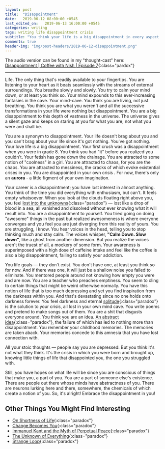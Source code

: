 ```yaml
---
layout: post
title:  "Disappointment"
date:   2019-06-12 08:00:00 +0545
last_edited_on:   2019-06-13 16:00:00 +0545
categories: writing
tags: writing life disappointment crisis
subtitle: "You think your life is a big disappointment in every aspect. Just try to embrace that and do things that you feel satisfied with."
comments: true
header-img: "img/post-headers/2019-06-12-disappointment.png"
---
```


The audio version can be found in my "thought-cast" here:  
[Disappointment | Coffee with Nish | Episode 7](https://www.youtube.com/watch?v=BwRksA0LzH4){:class="pardox"}

---


Life. The only thing that's readily available to your fingertips. You are listening to your heart as it beats seamlessly with the streams of external surroundings. You breathe slowly and slowly. You try to calm your mind down, or at least you think so. Your mind expounds to this ever-increasing fantasies in the cave. 
Your mind-cave.
You think you are living, not just breathing. You think you are what you weren't and all the successive transformations in your life were nothing but disappointment. You are a big disappointment to this depth of vastness in the universe. The universe gives a silent gaze and keeps on staring at you for what you are, not what you were and shall be.

You are a synonym to disappointment. Your life doesn't brag about you and you can't brag about your life since it's got nothing.
You've got nothing. 
Your love life is a big disappointment. Your first crush was a disappointment when you were in grade 8. You think you had "it" before you realized you couldn't. Your fetish has gone down the drainage. You are attracted to some notion of "coolness" in a girl. You are attracted to chaos, for you are the chaos. You are attracted to messiness, the cracks of which evoke existential crises in you. You are disappointed in your own crisis .
For now, there's only an **aurora** - a little figment of your own imagination.

Your career is a disappointment; you have lost interest in almost anything. You think of the time you did everything with enthusiasm, but can't. It feels empty whatsoever.  When you look at the clouds floating right above you, you feel [lost into the unknowns](http://www.nishanpantha.com.np/poetry/thoughts-lost-in-crowd.html){:class="paradox"} — lost like a drop of blood in a sea, all vanished and dissolved without ever knowing what it will result into. You are a disappointment to yourself. You tried going on doing "awesome" things in the past but realized awesomeness is where everyone converges and you feel you are just diverging from this reality of yours. You are struggling, I know. You hear voices in the head, telling you to stop thinking much and stay calm. The voices whisper, **"Calm Down. Slow down"**, like a ghost from another dimension. But you realize the voices aren't the truest of all, a mockery of some form. Your awareness is superimposed with a high dose of caffeine intake and feel like the coffee is also a big disappointment, failing to satisfy your addiction.

You life goals — they don't exist. You don't have one, at least you think so for now. And if there was one, it will just be a shallow noise you failed to eliminate. You mentored people around not knowing how empty you were and are now. You are a teacher who preaches emptiness. You seem to cling to certain things that might be weird otherwise normally. You have this notion of life that is too much depressing and yet you find inspiration from the darkness within you. And that's devastating since no one holds onto darkness forever. You feel darkness and eternal [solitude](https://medium.com/@nishparadox/solitude-8edd35396b57){:class="paradox"} is the solution to your crisis, all lost in your own mind cave. You write poems and pretend to make songs out of them. You are a shit that disgusts everyone around. You think you are an idea. [An abstract idea](http://www.nishanpantha.com.np/writing/echoes-and-silences.html){:class="paradox"}, the failure of which has led to nothing more than disappointment. You remember your childhood memories. The memories are taken aback. Your memories concede to this amnesia that you have lost connection with.

All your stoic thoughts — people say you are depressed. But you think it's not what they think. It's the crisis in which you were born and brought up, knowing little things of life that disappointed you, the one you struggled with.

Still, you have hopes on what life will be since you are conscious of things that make you, a part of you. You are a part of someone else's existence. There are people out there whose minds have abstractness of you. There are neurons lurking here and there, somewhere, the chemicals of which create a notion of you. So, it's alright! Embrace the disappointment in you!
  
## Other Things You Might Find Interesting
- [On Shortness of Life](https://tim.blog/2009/04/24/on-the-shortness-of-life-an-introduction-to-seneca/){:class="paradox"}
- [Change Becomes You](https://aeon.co/essays/to-be-true-to-ones-self-means-changing-to-become-that-self){:class="paradox"}
- [Immanuel Kant and the Myth of Perpetual Peace](https://nationalinterest.org/feature/immanuel-kant-the-myth-perpetual-peace-22087){:class="paradox"}
- [The Unknown of Everything](https://www.youtube.com/watch?v=loBqzP3Yaj0){:class="paradox"}
- [Strange Loop](http://www.nishanpantha.com.np/writing/strange-loop.html){:class="paradox"}
